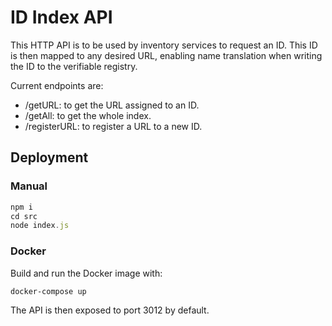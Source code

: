 # ID Index API
This HTTP API is to be used by inventory services to request an ID. This ID is then mapped to any desired URL, enabling name translation when writing the ID to the verifiable registry.

Current endpoints are:
- /getURL: to get the URL assigned to an ID.
- /getAll: to get the whole index.
- /registerURL: to register a URL to a new ID.

## Deployment

### Manual
```javascript
npm i
cd src
node index.js
```

### Docker
Build and run the Docker image with:
```
docker-compose up
```

The API is then exposed to port 3012 by default.